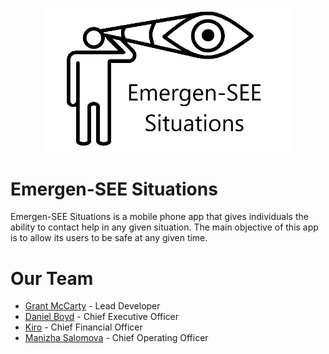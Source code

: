 <p align="center">
<img src="https://github.com/GrantMcCarty/Emergen-SEE-Situations/blob/master/Emergen-SEE.jpg"
alt="Emergen-SEE Situations"
width="400"
/>
</p>

# Emergen-SEE Situations
Emergen-SEE Situations is a mobile phone app that gives individuals the ability to contact help in any given situation. The main objective of this app is to allow its users to be safe at any given time.

# Our Team
* [Grant McCarty](https://github.com/GrantMcCarty) - Lead Developer
* [Daniel Boyd](https://github.com/jdboyd196) - Chief Executive Officer
* [Kiro](https://github.com/) - Chief Financial Officer
* [Manizha Salomova](https://github.com/manizha83) - Chief Operating Officer
